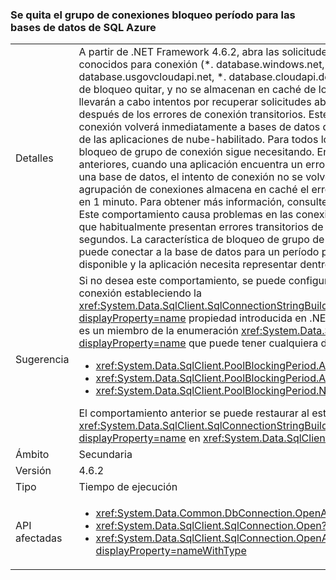 ### <a name="connection-pool-blocking-period-for-azure-sql-databases-is-removed"></a>Se quita el grupo de conexiones bloqueo período para las bases de datos de SQL Azure

|   |   |
|---|---|
|Detalles|A partir de .NET Framework 4.6.2, abra las solicitudes a las bases de datos de SQL Azure conocidos para conexión (*. database.windows.net, *. database.chinacloudapi.cn, *. database.usgovcloudapi.net, *. database.cloudapi.de), la agrupación de conexiones es el período de bloqueo quitar, y no se almacenan en caché de los errores de apertura de la conexión. Se llevarán a cabo intentos por recuperar solicitudes abiertas de conexión casi inmediatamente después de los errores de conexión transitorios. Este cambio permite que el intento de abrir conexión volverá inmediatamente a bases de datos de SQL Azure, lo que mejora el rendimiento de las aplicaciones de nube-habilitado. Para todos los demás intentos de conexión, el período de bloqueo de grupo de conexión sigue necesitando. En .NET Framework 4.6.1 y versiones anteriores, cuando una aplicación encuentra un error de conexión transitorios al conectarse a una base de datos, el intento de conexión no se volverá a intentar rápidamente, ya que la agrupación de conexiones almacena en caché el error y vuelve a producirlo durante 5 segundos en 1 minuto. Para obtener más información, consulte [SQL Server Connection Pooling (ADO.NET)](~/docs/framework/data/adonet/sql-server-connection-pooling.md). Este comportamiento causa problemas en las conexiones a bases de datos SQL de Azure, las que habitualmente presentan errores transitorios de los que se recuperan dentro de unos pocos segundos. La característica de bloqueo de grupo de conexión significa que la aplicación no se puede conectar a la base de datos para un período prolongado, incluso si la base de datos está disponible y la aplicación necesita representar dentro de unos segundos.|
|Sugerencia|Si no desea este comportamiento, se puede configurar el período de bloqueo de grupo de conexión estableciendo la <xref:System.Data.SqlClient.SqlConnectionStringBuilder.PoolBlockingPeriod?displayProperty=name> propiedad introducida en .NET Framework 4.6.2. El valor de la propiedad es un miembro de la enumeración <xref:System.Data.SqlClient.PoolBlockingPeriod?displayProperty=name> que puede tener cualquiera de los tres valores:<ul><li><xref:System.Data.SqlClient.PoolBlockingPeriod.AlwaysBlock></li><li><xref:System.Data.SqlClient.PoolBlockingPeriod.Auto></li><li><xref:System.Data.SqlClient.PoolBlockingPeriod.NeverBlock></li></ul>El comportamiento anterior se puede restaurar al establecer la propiedad <xref:System.Data.SqlClient.SqlConnectionStringBuilder.PoolBlockingPeriod?displayProperty=name> en <xref:System.Data.SqlClient.PoolBlockingPeriod.AlwaysBlock>.|
|Ámbito|Secundaria|
|Versión|4.6.2|
|Tipo|Tiempo de ejecución|
|API afectadas|<ul><li><xref:System.Data.Common.DbConnection.OpenAsync?displayProperty=nameWithType></li><li><xref:System.Data.SqlClient.SqlConnection.Open?displayProperty=nameWithType></li><li><xref:System.Data.SqlClient.SqlConnection.OpenAsync(System.Threading.CancellationToken)?displayProperty=nameWithType></li></ul>|

